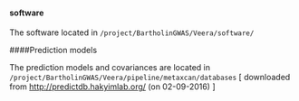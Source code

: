 


#### software 

The software located in `/project/BartholinGWAS/Veera/software/`

####Prediction models

The prediction models and covariances are located in `/project/BartholinGWAS/Veera/pipeline/metaxcan/databases` [ downloaded from http://predictdb.hakyimlab.org/ (on 02-09-2016) ]
